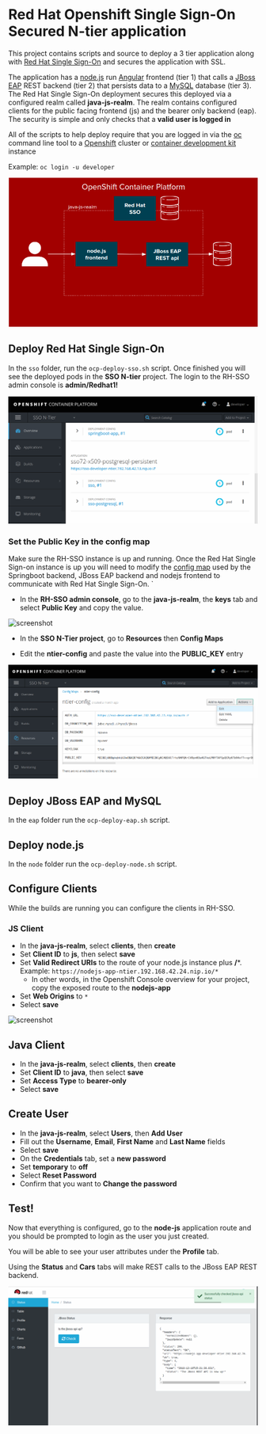 # Red Hat Openshift Single Sign-On Secured N-tier application

This project contains scripts and source to deploy a 3 tier application along with [Red Hat Single Sign-On](https://access.redhat.com/products/red-hat-single-sign-on) and secures the application with SSL.

The application has a [node.js](https://nodejs.org/en/) run [Angular](https://angular.io/) frontend (tier 1) that calls a 
[JBoss EAP](https://access.redhat.com/products/red-hat-jboss-enterprise-application-platform/) REST backend (tier 2) that persists data
to a [MySQL](https://www.mysql.com/) database (tier 3).
The Red Hat Single Sign-On deployment secures this deployed via a configured realm called **java-js-realm**.  The realm contains
configured clients for the public facing frontend (js) and the bearer only backend (eap). The security is simple and only checks that a **valid user is logged in**

All of the scripts to help deploy require that you are logged in via the [oc](https://docs.openshift.com/container-platform/3.10/cli_reference/get_started_cli.html) command line tool to 
a [Openshift](https://www.openshift.com/) cluster or [container development kit](https://developers.redhat.com/products/cdk/download/) instance

Example: `oc login -u developer`

![screenshot](./screenshots/summary.png)

## Deploy Red Hat Single Sign-On

In the `sso` folder, run the `ocp-deploy-sso.sh` script.  Once finished you will see the deployed pods in the **SSO N-tier** project.
The login to the RH-SSO admin console is **admin/Redhat1!**

![screenshot](./screenshots/sso.png)

### Set the Public Key in the config map

Make sure the RH-SSO instance is up and running. Once the Red Hat Single Sign-on instance is up you will need to modify the [config map](https://docs.openshift.com/container-platform/3.10/dev_guide/configmaps.html) used
by the Springboot backend, JBoss EAP backend and nodejs frontend to communicate with Red Hat Single Sign-On.
`
* In the **RH-SSO admin console**, go to the **java-js-realm**, the **keys** tab and select **Public Key** and copy the value.

![screenshot](./screenshots/key.png)

* In the **SSO N-Tier project**, go to **Resources** then **Config Maps**

* Edit the **ntier-config** and paste the value into the **PUBLIC_KEY** entry

![screenshot](./screenshots/config.png)

## Deploy JBoss EAP and MySQL

In the `eap` folder run the `ocp-deploy-eap.sh` script.

## Deploy node.js

In the `node` folder run the `ocp-deploy-node.sh` script.

## Configure Clients

While the builds are running you can configure the clients in RH-SSO. 

### JS Client
* In the **java-js-realm**, select **clients**, then **create**
* Set **Client ID** to **js**, then select **save**
* Set **Valid Redirect URIs** to the route of your node.js instance plus **/***.  Example: `https://nodejs-app-ntier.192.168.42.24.nip.io/*`
  * In other words, in the Openshift Console overview for your project, copy the exposed route to the **nodejs-app**
* Set **Web Origins** to `*` 
* Select **save**

![screenshot](./screenshots/js.png)

## Java Client
* In the **java-js-realm**, select **clients**, then **create**
* Set **Client ID** to **java**, then select **save**
* Set **Access Type** to **bearer-only**
* Select **save**
 
## Create User

* In the **java-js-realm**, select **Users**, then **Add User**
* Fill out the **Username**, **Email**, **First Name** and **Last Name** fields
* Select **save**
* On the **Credentials** tab, set a **new password**
* Set **temporary** to **off**
* Select **Reset Password**
* Confirm that you want to **Change the password**

## Test!

Now that everything is configured, go to the **node-js** application route and you should be prompted to login as the user you just created.

You will be able to see your user attributes under the **Profile** tab.

Using the **Status** and **Cars** tabs will make REST calls to the JBoss EAP REST backend. 

![screenshot](./screenshots/test.png)


